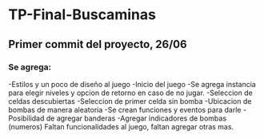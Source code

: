 # TP-Final-Buscaminas
## Primer commit del proyecto, 26/06 
### Se agrega:
-Estilos y un poco de diseño al juego 
-Inicio del juego 
-Se agrega instancia para elegir niveles y opcion de retorno en caso de no jugar.
-Seleccion de celdas descubiertas
-Seleccion de primer celda sin bomba
-Ubicacion de bombas de manera aleatoria
-Se crean funciones y eventos para darle
-Posibilidad de agregar banderas
-Agregar indicadores de bombas (numeros)
Faltan funcionalidades al juego, faltan agregar otras mas.

